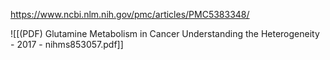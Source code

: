 
https://www.ncbi.nlm.nih.gov/pmc/articles/PMC5383348/

![[(PDF) Glutamine Metabolism in Cancer  Understanding the Heterogeneity - 2017 - nihms853057.pdf]]
